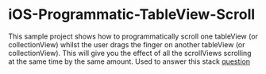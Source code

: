 iOS-Programmatic-TableView-Scroll
=================================

This sample project shows how to programmatically scroll one tableView (or collectionView) whilst the user drags the finger on another tableView (or collectionView). This will give you the effect of all the scrollViews scrolling at the same time by the same amount. Used to answer this stack <a href="http://stackoverflow.com/questions/26837429/about-uiscrollview-and-uilongpressgesture/26842862#26842862">question</a> 

